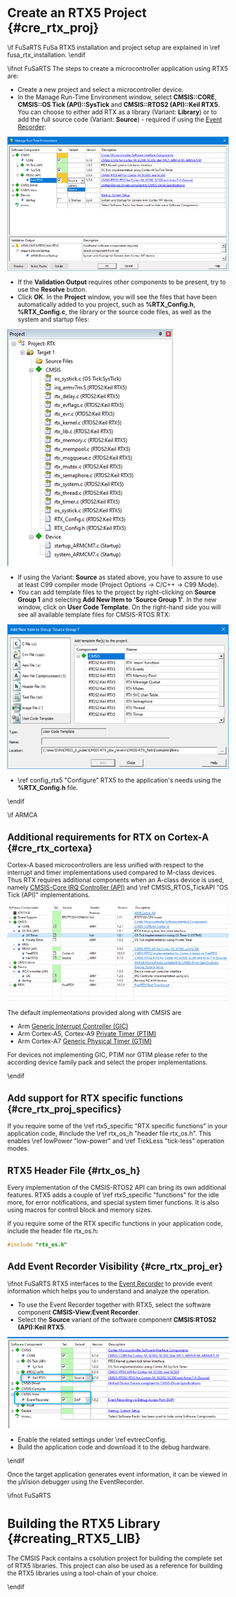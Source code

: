 # Create an RTX5 Project {#cre_rtx_proj}

\if FuSaRTS
FuSa RTX5 installation and project setup are explained in \ref fusa_rtx_installation.
\endif

\ifnot FuSaRTS
The steps to create a microcontroller application using RTX5 are:

 - Create a new project and select a microcontroller device.
 - In the Manage Run-Time Environment window, select **CMSIS\::CORE**, **CMSIS\::OS Tick (API)\::SysTick** and **CMSIS\::RTOS2 (API)\::Keil RTX5**. You can
   choose to either add RTX as a library (Variant: **Library**) or to add the full source code (Variant: **Source**) - required if using the [Event Recorder](https://arm-software.github.io/CMSIS-View/latest/evr.html):

![Run-Time Environment for RTX5 in Keil uVision](./images/manage_rte_output.png)

 - If the **Validation Output** requires other components to be present, try to use the **Resolve** button.
 - Click **OK**. In the **Project** window, you will see the files that have been automatically added to you project, such as **%RTX_Config.h**, **%RTX_Config.c**, the library or the source code files, as well as the system and startup files:

![RTX5 Project Window in Keil uVision](./images/project_window.png)

 - If using the Variant: **Source** as stated above, you have to assure to use at least C99 compiler mode (Project Options -> C/C++ -> C99 Mode).
 - You can add template files to the project by right-clicking on **Source Group 1** and selecting **Add New Item to 'Source Group 1'**. In the new window, click on **User Code Template**. On the right-hand side you will see all available template files for CMSIS-RTOS RTX:

![Adding RTX template files to the project](./images/add_item.png)

 - \ref config_rtx5 "Configure" RTX5 to the application's needs using the **%RTX_Config.h** file.

\endif


\if ARMCA 
## Additional requirements for RTX on Cortex-A {#cre_rtx_cortexa}

Cortex-A based microcontrollers are less unified with respect to the interrupt and timer implementations used compared to M-class devices. Thus RTX requires additional components when an A-class device is used, namely [CMSIS-Core IRQ Controller (API)](https://arm-software.github.io/CMSIS_6/latest/Core_A/html/group__irq__ctrl__gr.html) and \ref CMSIS_RTOS_TickAPI "OS Tick (API)" implementations.

![Keil uVision Run-Time Environment for RTX5 on Cortex-A](./images/manage_rte_cortex-a.png)

The default implementations provided along with CMSIS are 

 - Arm [Generic Interrupt Controller (GIC)](https://arm-software.github.io/CMSIS_6/latest/Core_A/html/group__GIC__functions.html)
 - Arm Cortex-A5, Cortex-A9 [Private Timer (PTIM)](https://arm-software.github.io/CMSIS_6/latest/Core_A/html/group__PTM__timer__functions.html)
 - Arm Cortex-A7 [Generic Physical Timer (GTIM)](https://arm-software.github.io/CMSIS_6/latest/Core_A/html/group__PL1__timer__functions.html)

For devices not implementing GIC, PTIM nor GTIM please refer to the according device family pack and select the proper implementations.

\endif

## Add support for RTX specific functions {#cre_rtx_proj_specifics}

If you require some of the \ref rtx5_specific "RTX specific functions" in your application code, \#include the \ref rtx_os_h "header file rtx_os.h". This enables \ref lowPower "low-power" and \ref TickLess "tick-less" operation modes.

## RTX5 Header File {#rtx_os_h}

Every implementation of the CMSIS-RTOS2 API can bring its own additional features. RTX5 adds a couple of \ref rtx5_specific "functions" for the idle more, for error notifications, and special system timer functions. It is also using macros for control block and memory sizes.

If you require some of the RTX specific functions in your application code, include the header file rtx_os.h:

```c
#include "rtx_os.h"
```

## Add Event Recorder Visibility {#cre_rtx_proj_er}

\ifnot FuSaRTS
RTX5 interfaces to the [Event Recorder](https://arm-software.github.io/CMSIS-View/latest/evr.html) to provide event information which helps you to understand and analyze the operation.

 - To use the Event Recorder together with RTX5, select the software component **CMSIS-View:Event Recorder**.
 - Select the **Source** variant of the software component **CMSIS:RTOS2 (API):Keil RTX5**.

![Component selection for Event Recorder](./images/event_recorder_rte.png)

 - Enable the related settings under \ref evtrecConfig.
 - Build the application code and download it to the debug hardware.

\endif

Once the target application generates event information, it can be viewed in the µVision debugger using the EventRecorder.

\ifnot FuSaRTS
# Building the RTX5 Library {#creating_RTX5_LIB}

The CMSIS Pack contains a csolution project for building the complete set of RTX5 libraries. This project can also be used as a reference for building the RTX5 libraries using a tool-chain of your choice.


\endif

